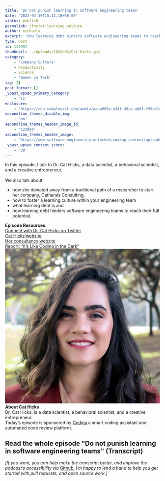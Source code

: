 ```yaml
---
title: 'Do not punish learning in software engineering teams'
date: '2022-03-30T15:12:18+00:00'
status: publish
permalink: /foster-learning-culture
author: michaela
excerpt: 'How learning debt hinders software engineering teams to reach their full potential.'
type: post
id: 121991
thumbnail: ../uploads/2022/03/Cat-Hicks.jpg
category:
    - 'Company Culture'
    - Productivity
    - Science
    - 'Women in Tech'
tag: []
post_format: []
_yoast_wpseo_primary_category:
    - '11'
enclosure:
    - "https://cdn.simplecast.com/audio/aaca909a-e34f-49ae-a86f-f59e4fa807f0/episodes/f53e2b81-a8e4-4230-b184-9aff2d327021/audio/ba2d09df-7c53-4505-bd63-1190b11fa612/default_tc.mp3\n41416996\naudio/mpeg\na:2:{s:8:\"duration\";s:8:\"00:44:21\";s:8:\"explicit\";s:1:\"0\";}"
secondline_themes_disable_img:
    - 'on'
secondline_themes_header_image_id:
    - '122006'
secondline_themes_header_image:
    - 'https://www.software-engineering-unlocked.com/wp-content/uploads/2022/03/Cat-Hicks_Learning_Culture_Banner.jpg'
_yoast_wpseo_content_score:
    - '30'
---
```


<div class="episode-about">
In this episode, I talk to Dr. Cat Hicks, a data scientist, a behavioral scientist, and a creative entrepreneur.
<br/> <br/>We also talk about:
<ul>
<li> how she deviated away from a traditional path of a researcher to start her company, Catharsis Consulting,</li>
<li> how to foster a learning culture within your engineering team</li>
<li> what learning debt is and</li>
<li> how learning debt hinders software engineering teams to reach their full potential.</li>
</ul>
</div>
<div class=" episode-links">
<b>Episode Resources:</b><br/>
<a href="https://twitter.com/grimalkina">Connect with Dr. Cat Hicks on Twitter</a><br/>
<a href="https://www.drcathicks.com/">Cat Hicks’website</a><br/>
<a href="https://www.catharsisinsight.com/">Her consultancy website</a><br/>
<a href="https://www.catharsisinsight.com/reports">Report: “It’s Like Coding in the Dark”</a><br/>
</div>

<div class="row pt-2 align-items-center">
<div class="col-4 guest-picture">
<img src="../uploads/2022/03/Cat-Hicks.jpg" alt="Picture of Cat Hicks"/>
</div>
<div class="col-8 guest-about">
<b>About Cat Hicks</b><br/>
Dr. Cat Hicks, is a data scientist, a behavioral scientist, and a creative entrepreneur.
</div>
</div>

<div class="sponsorship">
Today’s episode is sponsored by <a href="https://www.codiga.io/?utm_source=podcast&utm_medium=social&utm_campaign=se_unlocked"><u>Codiga</u></a> a smart coding assistant and automated code review platform.
</div> 

## Read the whole episode "Do not punish learning in software engineering teams" (Transcript)

_\[If you want, you can help make the transcript better, and improve the podcast’s accessibility via_ [Github](https://github.com/mgreiler/se-unlocked/tree/master/Transcripts)_[.](https://github.com/mgreiler/se-unlocked/tree/master/Transcripts) I’m happy to lend a hand to help you get started with pull requests, and open source work.\]_

